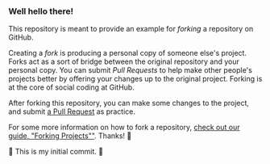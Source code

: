 ### Well hello there!

This repository is meant to provide an example for _forking_ a repository on GitHub.

Creating a _fork_ is producing a personal copy of someone else's project. Forks act as a sort of bridge between the original repository and your personal copy. You can submit _Pull Requests_ to help make other people's projects better by offering your changes up to the original project. Forking is at the core of social coding at GitHub.

After forking this repository, you can make some changes to the project, and submit [a Pull Request](https://github.com/octocat/Spoon-Knife/pulls) as practice.

For some more information on how to fork a repository, [check out our guide, "Forking Projects""](http://guides.github.com/overviews/forking/). Thanks! :sparkling_heart:

:tada: This is my initial commit. :tada:
